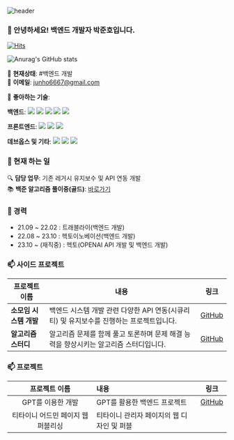 ![header](https://capsule-render.vercel.app/api?text=오늘도_화이팅_넘치게&animation=fadeIn&type=Waving&color=gradient)

### 👋 안녕하세요! 백엔드 개발자 박준호입니다.

[![Hits](https://hits.seeyoufarm.com/api/count/incr/badge.svg?url=https://github.com/khanjunho/khanjunho)](https://github.com/khanjunho/khanjunho)

![Anurag's GitHub stats](https://github-readme-stats.vercel.app/api?username=khanjunho&show_icons=true&theme=radical)

🌱 **현재상태**: #백엔드 개발  
📧 **이메일**: junho6667@gmail.com  

🚀 **좋아하는 기술**:

**백엔드**:
<img src="https://img.shields.io/badge/Java-green?style=for-the-badge&logo=Java&logoColor=007396" /> <img src="https://img.shields.io/badge/spring-green?style=for-the-badge&logo=Spring&logoColor=6DB33F" /> <img src="https://img.shields.io/badge/Python-blueviolet?style=for-the-badge&logo=Python&logoColor=ffdd54" /> <img src="https://img.shields.io/badge/Spring Boot-green?style=for-the-badge&logo=Spring&logoColor=6DB33F" /> <img src="https://img.shields.io/badge/MySQL-blue?style=for-the-badge&logo=MySQL&logoColor=white" />

**프론트엔드**:
<img src="https://img.shields.io/badge/JavaScript-yellow?style=for-the-badge&logo=JavaScript&logoColor=F7DF1E" /> <img src="https://img.shields.io/badge/jQuery-yellow?style=for-the-badge&logo=jQuery&logoColor=0769AD" /> <img src="https://img.shields.io/badge/React-61DAFB?style=for-the-badge&logo=React&logoColor=white" />

**데브옵스 및 기타**:
<img src="https://img.shields.io/badge/GitLab-blue?style=for-the-badge&logo=gitlab" /> <img src="https://img.shields.io/badge/Langchain-lightgrey?style=for-the-badge&logo=Langchain&logoColor=blue" /> <img src="https://img.shields.io/badge/Streamlit-orange?style=for-the-badge&logo=Streamlit&logoColor=white" />


### 🥾 현재 하는 일
🔍 **담당 업무**: 기존 레거시 유지보수 및 API 연동 개발  
📚 **백준 알고리즘 풀이중(골드)**: [바로가기](https://www.acmicpc.net/user/junho7778)

### 🔭 경력
- 21.09 ~ 22.02 : 트래블라이(백엔드 개발)
- 22.08 ~ 23.10 : 헥토이노베이션(백엔드 개발)
- 23.10 ~ (재직중) : 헥토(OPENAI API 개발 및 백엔드 개발) 

### 📫 사이드 프로젝트

| 프로젝트 이름 | 내용 | 링크 |
|---------------|------|------|
| **소모임 시스템 개발** | 백엔드 시스템 개발 관련 다양한 API 연동(시큐리티) 및 유지보수를 진행하는 프로젝트입니다. | [GitHub](https://github.com/sandokgi/backend/tree/master) |
| **알고리즘 스터디** | 알고리즘 문제를 함께 풀고 토론하며 문제 해결 능력을 향상시키는 알고리즘 스터디입니다. | [GitHub](https://github.com/algorithm-sutudy) |

### 📫 프로젝트
| 프로젝트 이름 | 내용 | 링크 |
|:---:|:---|:---:|
| GPT를 이용한 개발 | GPT를 활용한 백엔드 프로젝트 | [GitHub](https://github.com/KAN-JUNHO/fastApiProject2) |
| 티타이니 어드민 페이지 웹퍼블리싱 | 티타이니 관리자 페이지의 웹 디자인 및 퍼블
